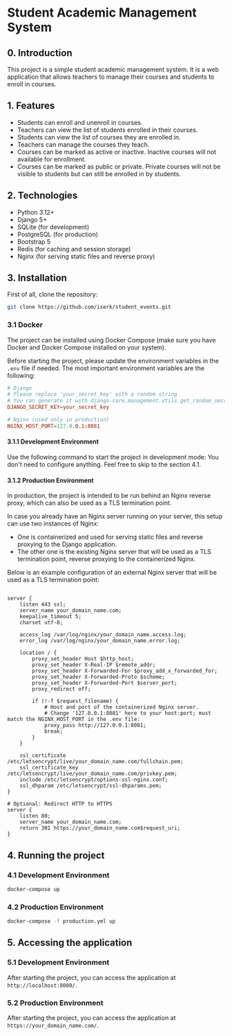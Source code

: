 # Student Academic Management System

## 0. Introduction

This project is a simple student academic management system.
It is a web application that allows teachers to manage their courses and students to enroll in courses. 

## 1. Features
- Students can enroll and unenroll in courses.
- Teachers can view the list of students enrolled in their courses.
- Students can view the list of courses they are enrolled in.
- Teachers can manage the courses they teach.
- Courses can be marked as active or inactive. Inactive courses will not available for enrollment.
- Courses can be marked as public or private. Private courses will not be visible to students but can still be enrolled in by students.

## 2. Technologies
- Python 3.12+
- Django 5+
- SQLite (for development)
- PostgreSQL (for production)
- Bootstrap 5
- Redis (for caching and session storage)
- Nginx (for serving static files and reverse proxy)

## 3. Installation

First of all, clone the repository:
```bash
git clone https://github.com/iserk/student_events.git
```

### 3.1 Docker

The project can be installed using Docker Compose (make sure you have Docker and Docker Compose installed on your system).

Before starting the project, please update the environment variables in the `.env` file if needed.
The most important environment variables are the following:
```conf
# Django
# Please replace 'your_secret_key' with a random string
# You can generate it with django.core.management.utils.get_random_secret_key()
DJANGO_SECRET_KEY=your_secret_key

# Nginx (used only in production)
NGINX_HOST_PORT=127.0.0.1:8081
```

#### 3.1.1 Development Environment
Use the following command to start the project in development mode:
You don't need to configure anything. Feel free to skip to the section 4.1.

#### 3.1.2 Production Environment
In production, the project is intended to be run behind an Nginx reverse proxy,
which can also be used as a TLS termination point.

In case you already have an Nginx server running on your server, this setup can use two instances of Nginx:
- One is containerized and used for serving static files and reverse proxying to the Django application.
- The other one is the existing Nginx server that will be used as a TLS termination point, reverse proxying to the containerized Nginx.

Below is an example configuration of an external Nginx server that will be used as a TLS termination point:

```nginx

server {
    listen 443 ssl;
    server_name your_domain_name.com;
    keepalive_timeout 5;
    charset utf-8;

    access_log /var/log/nginx/your_domain_name.access.log;
    error_log /var/log/nginx/your_domain_name.error.log;

    location / {
        proxy_set_header Host $http_host;
        proxy_set_header X-Real-IP $remote_addr;
        proxy_set_header X-Forwarded-For $proxy_add_x_forwarded_for;
        proxy_set_header X-Forwarded-Proto $scheme;
        proxy_set_header X-Forwarded-Port $server_port;
        proxy_redirect off;

        if (!-f $request_filename) {
            # Host and port of the containerized Nginx server.
            # Change '127.0.0.1:8081' here to your host:port; must match the NGINX_HOST_PORT in the .env file:
            proxy_pass http://127.0.0.1:8081;
            break;
        }
    }

    ssl_certificate /etc/letsencrypt/live/your_domain_name.com/fullchain.pem;
    ssl_certificate_key /etc/letsencrypt/live/your_domain_name.com/privkey.pem;
    include /etc/letsencrypt/options-ssl-nginx.conf;
    ssl_dhparam /etc/letsencrypt/ssl-dhparams.pem;
}

# Optional: Redirect HTTP to HTTPS
server {
    listen 80;
    server_name your_domain_name.com;
    return 301 https://your_domain_name.com$request_uri;
}
```

## 4. Running the project

### 4.1 Development Environment

```bash
docker-compose up
```


### 4.2 Production Environment

```bash
docker-compose -f production.yml up
```

## 5. Accessing the application

### 5.1 Development Environment
After starting the project, you can access the application at `http://localhost:8000/`.

### 5.2 Production Environment
After starting the project, you can access the application at `https://your_domain_name.com/`.

